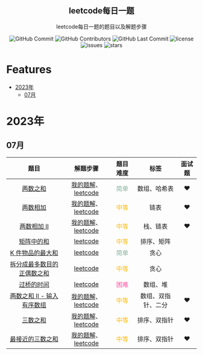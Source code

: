 <p align="center">
 <h2 align="center">leetcode每日一题</h2>
 <p align="center">leetcode每日一题的题目以及解题步骤</p>
</p>


<p align="center">
 <img alt="GitHub Commit" src="https://img.shields.io/github/commit-activity/t/crazypig-F/leetcode-everyday"/>
 <img alt="GitHub Contributors" src="https://img.shields.io/github/contributors/crazypig-F/leetcode-everyday"/>
 <img alt="GitHub Last Commit" src="https://img.shields.io/github/last-commit/crazypig-F/leetcode-everyday"/>
 <img alt="license" src="https://img.shields.io/github/license/crazypig-F/leetcode-everyday"/>
 <img alt="issues" src="https://img.shields.io/github/issues/crazypig-F/leetcode-everyday"/>
 <img alt="stars" src="https://img.shields.io/github/stars/crazypig-F/leetcode-everyday"/>
</p>

# Features

- [2023年](#2023年)
    - [07月](#07月)

# 2023年

## 07月

|                             题目                             |                           解题步骤                           |            题目难度             |        标签        | 面试题 |
| :----------------------------------------------------------: | :----------------------------------------------------------: | :-----------------------------: | :----------------: | :----: |
|      [两数之和](https://leetcode.cn/problems/two-sum/)       | [我的题解](https://leetcode.cn/problems/two-sum/solution/liang-shu-zhi-he-ha-xi-biao-by-crazypig-77vw/)、[leetcode](https://leetcode.cn/problems/two-sum/solution/liang-shu-zhi-he-by-leetcode-solution/) | <font color=#84AF9B>简单</font> |    数组、哈希表    |   ❤️    |
|  [两数相加](https://leetcode.cn/problems/add-two-numbers/)   | [我的题解](https://leetcode.cn/problems/add-two-numbers/solution/liang-shu-xiang-jia-by-crazypig-uq9h/)、[leetcode](https://leetcode.cn/problems/add-two-numbers/solution/liang-shu-xiang-jia-by-leetcode-solution/) | <font color=#FFB800>中等</font> |        链表        |   ❤️    |
| [两数相加 II](https://leetcode.cn/problems/add-two-numbers-ii/) | [我的题解](https://leetcode.cn/problems/add-two-numbers-ii/solution/liang-shu-xiang-jia-zhan-by-crazypig-d7ek/)、[leetcode](https://leetcode.cn/problems/add-two-numbers-ii/solution/liang-shu-xiang-jia-ii-by-leetcode-solution/) | <font color=#FFB800>中等</font> |      栈、链表      |   ❤️    |
| [矩阵中的和](https://leetcode.cn/problems/sum-in-a-matrix/)  | [leetcode](https://leetcode.cn/problems/sum-in-a-matrix/solution/ju-zhen-zhong-de-he-by-leetcode-solution-88bx/) | <font color=#FFB800>中等</font> |     排序、矩阵     |        |
| [K 件物品的最大和](https://leetcode.cn/problems/k-items-with-the-maximum-sum/) | [leetcode](https://leetcode.cn/problems/k-items-with-the-maximum-sum/solution/k-jian-wu-pin-de-zui-da-he-by-leetcode-s-a97g/) | <font color=#84AF9B>简单</font> |        贪心        |        |
| [拆分成最多数目的正偶数之和](https://leetcode.cn/problems/maximum-split-of-positive-even-integers/) | [leetcode](https://leetcode.cn/problems/maximum-split-of-positive-even-integers/solution/chai-fen-cheng-zui-duo-shu-mu-de-ou-zhen-dntf/) | <font color=#FFB800>中等</font> |        贪心        |        |
| [过桥的时间](https://leetcode.cn/problems/time-to-cross-a-bridge/) | [leetcode](https://leetcode.cn/problems/time-to-cross-a-bridge/solution/guo-qiao-de-shi-jian-by-leetcode-solutio-thj9/) | <font color=#FF47A2>困难</font> |      数组、堆      |        |
| [两数之和 II - 输入有序数组](https://leetcode.cn/problems/two-sum-ii-input-array-is-sorted/) | [我的题解](https://leetcode.cn/problems/two-sum-ii-input-array-is-sorted/solution/you-xu-shu-zu-de-liang-shu-zhi-he-by-cra-jajh/)、[leetcode](https://leetcode.cn/problems/two-sum-ii-input-array-is-sorted/solution/liang-shu-zhi-he-ii-shu-ru-you-xu-shu-zu-by-leet-2/) | <font color=#FFB800>中等</font> | 数组、双指针、二分 |   ❤️    |
|        [三数之和](https://leetcode.cn/problems/3sum/)        | [我的题解](https://leetcode.cn/problems/3sum/solution/san-shu-zhi-he-shuang-zhi-zhen-by-crazyp-p476/)、[leetcode](https://leetcode.cn/problems/3sum/solution/san-shu-zhi-he-by-leetcode-solution/) | <font color=#FFB800>中等</font> |    排序、双指针    |   ❤️    |
| [最接近的三数之和](https://leetcode.cn/problems/3sum-closest/) | [我的题解](https://leetcode.cn/problems/3sum-closest/solution/zui-jie-jin-de-san-shu-zhi-he-shuang-zhi-gsf6/)、[leetcode](https://leetcode.cn/problems/3sum-closest/solution/zui-jie-jin-de-san-shu-zhi-he-by-leetcode-solution/) | <font color=#FFB800>中等</font> |    排序、双指针    |   ❤️    |

